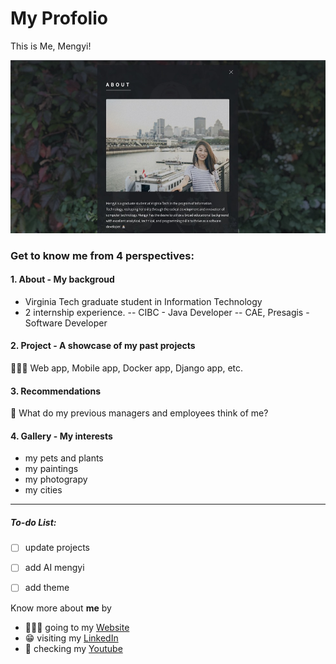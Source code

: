 # My Profolio

This is Me, Mengyi!

![Mengyi Website Pic](/images/website%20screenshot.jpg)

### Get to know me from 4 perspectives:

#### 1. About - My backgroud

- Virginia Tech graduate student in Information Technology
- 2 internship experience.
-- CIBC - Java Developer
-- CAE, Presagis - Software Developer

#### 2. Project - A showcase of my past projects

👩🏻‍💻 Web app, Mobile app, Docker app, Django app, etc.

#### 3. Recommendations

🤔 What do my previous managers and employees think of me?


#### 4. Gallery - My interests

- my pets and plants
- my paintings
- my photograpy
- my cities

---

##### To-do List:
- [ ] update projects
- [ ] add AI mengyi
- [ ] add theme


Know more about **me** by

- 🙋🏻‍♀️ going to my [Website](https://mengyig.github.io/#)
- 😁 visiting my [LinkedIn](https://www.linkedin.com/in/mengyi-guo/)
- 🎥 checking my [Youtube](https://www.youtube.com/channel/UCu7Q8pfeEvjgTxVyj7YVxHw)
